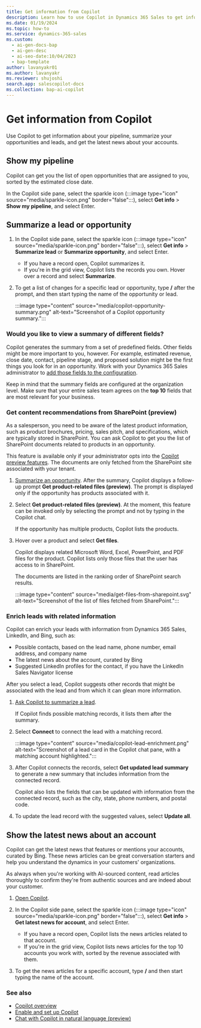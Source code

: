 ```yaml
---
title: Get information from Copilot
description: Learn how to use Copilot in Dynamics 365 Sales to get information about your pipeline, summarize leads and opportunities, and get the latest news about your accounts.
ms.date: 01/19/2024
ms.topic: how-to
ms.service: dynamics-365-sales
ms.custom:
  - ai-gen-docs-bap
  - ai-gen-desc
  - ai-seo-date:10/04/2023
  - bap-template
author: lavanyakr01
ms.author: lavanyakr
ms.reviewer: shujoshi
search.app: salescopilot-docs
ms.collection: bap-ai-copilot
---
```


# Get information from Copilot

Use Copilot to get information about your pipeline, summarize your opportunities and leads, and get the latest news about your accounts.

## Show my pipeline

Copilot can get you the list of open opportunities that are assigned to you, sorted by the estimated close date.

In the Copilot side pane, select the sparkle icon (:::image type="icon" source="media/sparkle-icon.png" border="false":::), select **Get info** > **Show my pipeline**, and select Enter.

## Summarize a lead or opportunity

1. In the Copilot side pane, select the sparkle icon (:::image type="icon" source="media/sparkle-icon.png" border="false":::), select **Get info** > **Summarize lead** or **Summarize opportunity**, and select Enter.

    - If you have a record open, Copilot summarizes it.
    - If you're in the grid view, Copilot lists the records you own. Hover over a record and select **Summarize**.

1. To get a list of changes for a specific lead or opportunity, type **/** after the prompt, and then start typing the name of the opportunity or lead.

    :::image type="content" source="media/copilot-opportunity-summary.png" alt-text="Screenshot of a Copilot opportunity summary.":::

### Would you like to view a summary of different fields?

Copilot generates the summary from a set of predefined fields. Other fields might be more important to you, however. For example, estimated revenue, close date, contact, pipeline stage, and proposed solution might be the first things you look for in an opportunity. Work with your Dynamics 365 Sales administrator to [add those fields to the configuration](enable-setup-copilot.md#configure-fields-for-generating-summaries-and-recent-changes-list).

Keep in mind that the summary fields are configured at the organization level. Make sure that your entire sales team agrees on the **top 10** fields that are most relevant for your business.

### Get content recommendations from SharePoint (preview)
 
As a salesperson, you need to be aware of the latest product information, such as product brochures, pricing, sales pitch, and specifications, which are typically stored in SharePoint. You can ask Copilot to get you the list of SharePoint documents related to products in an opportunity.

This feature is available only if your administrator opts into the [Copilot preview features](copilot-preview-features.md).
The documents are only fetched from the SharePoint site associated with your tenant.  

1. [Summarize an opportunity](#summarize-a-lead-or-opportunity).
    After the summary, Copilot displays a follow-up prompt **Get product-related files (preview)**. The prompt is displayed only if the opportunity has products associated with it. 

2. Select **Get product-related files (preview)**. 
   At the moment, this feature can be invoked only by selecting the prompt and not by typing in the Copilot chat. 

    If the opportunity has multiple products, Copilot lists the products.

3. Hover over a product and select **Get files**.

    Copilot displays related Microsoft Word, Excel, PowerPoint, and PDF files for the product. Copilot lists only those files that the user has access to in SharePoint.

    The documents are listed in the ranking order of SharePoint search results.

    :::image type="content" source="media/get-files-from-sharepoint.svg" alt-text="Screenshot of the list of files fetched from SharePoint.":::

### Enrich leads with related information

Copilot can enrich your leads with information from Dynamics 365 Sales, LinkedIn, and Bing, such as:

- Possible contacts, based on the lead name, phone number, email address, and company name
- The latest news about the account, curated by Bing
- Suggested LinkedIn profiles for the contact, if you have the LinkedIn Sales Navigator license

After you select a lead, Copilot suggests other records that might be associated with the lead and from which it can glean more information.

1. [Ask Copilot to summarize a lead](#summarize-a-lead-or-opportunity).

    If Copilot finds possible matching records, it lists them after the summary.

1. Select **Connect** to connect the lead with a matching record.

    :::image type="content" source="media/copilot-lead-enrichment.png" alt-text="Screenshot of a lead card in the Copilot chat pane, with a matching account highlighted.":::

1. After Copilot connects the records, select **Get updated lead summary** to generate a new summary that includes information from the connected record.

    Copilot also lists the fields that can be updated with information from the connected record, such as the city, state, phone numbers, and postal code.

1. To update the lead record with the suggested values, select **Update all**.

## Show the latest news about an account

Copilot can get the latest news that features or mentions your accounts, curated by Bing. These news articles can be great conversation starters and help you understand the dynamics in your customers' organizations.

As always when you're working with AI-sourced content, read articles thoroughly to confirm they're from authentic sources and are indeed about your customer.

1. [Open Copilot](use-sales-copilot.md#open-copilot).

1. In the Copilot side pane, select the sparkle icon (:::image type="icon" source="media/sparkle-icon.png" border="false":::), select **Get info** > **Get latest news for account**, and select Enter.

    - If you have a record open, Copilot lists the news articles related to that account.
    - If you're in the grid view, Copilot lists news articles for the top 10 accounts you work with, sorted by the revenue associated with them.

1. To get the news articles for a specific account, type **/** and then start typing the name of the account.

### See also

- [Copilot overview](copilot-overview.md)
- [Enable and set up Copilot](enable-setup-copilot.md)
- [Chat with Copilot in natural language (preview)](use-sales-copilot.md#chat-with-copilot-in-natural-language-preview)

